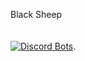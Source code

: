 Black Sheep <br /> <br />           
[![Discord Bots](https://top.gg/api/widget/716985864512864328.svg)](https://top.gg/bot/716985864512864328). 
